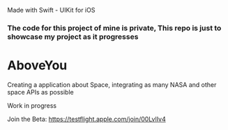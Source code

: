 Made with Swift - UIKit for iOS

### The code for this project of mine is private, This repo is just to showcase my project as it progresses

# AboveYou
Creating a application about Space, integrating as many NASA and other space APIs as possible

Work in progress

Join the Beta: https://testflight.apple.com/join/00LvlIv4
